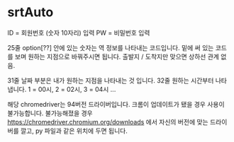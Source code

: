 # srtAuto

ID = 회원번호 (숫자 10자리) 입력
PW = 비밀번호 입력

25줄 option[??] 안에 있는 숫자는 역 정보를 나타내는 코드입니다.
밑에 써 있는 코드를 보며 원하는 지점으로 바꿔주시면 됩니다. 출발지 / 도착지만 맞으면 상하선 관계 없음.

31줄 날짜 부분은 내가 원하는 지점을 나타내는 것 입니다.
32줄 원하는 시간부터 나타냅니다. 1 = 00시, 2 = 02시, 3 = 04시 ... 

해당 chromedriver는 94버전 드라이버입니다. 크롬이 업데이트가 됐을 경우 사용이 불가능합니다.
불가능해졌을 경우 https://chromedriver.chromium.org/downloads 에서 자신의 버전에 맞는 드라이버를 깔고,
py 파일과 같은 위치에 두면 됩니다.
